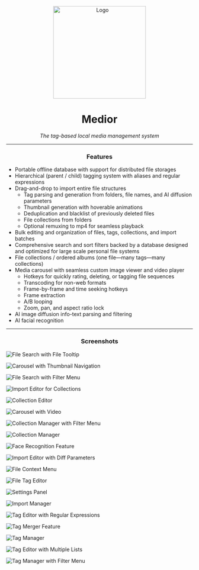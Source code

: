 <div id="toc" align="center">
  <img src="./_readme/_Logo.png" alt="Logo" width="250"/>

  <ul align="center" style="list-style: none;">
    <summary>
      <h1>Medior</h1>
    </summary>
  </ul>

  <i>The tag-based local media management system</i>
</div>

<hr />

<div align="center">
  <h3>Features</h3>
</div>

* Portable offline database with support for distributed file storages
* Hierarchical (parent / child) tagging system with aliases and regular expressions
* Drag-and-drop to import entire file structures
    * Tag parsing and generation from folders, file names, and AI diffusion parameters
    * Thumbnail generation with hoverable animations
    * Deduplication and blacklist of previously deleted files
    * File collections from folders
    * Optional remuxing to mp4 for seamless playback
* Bulk editing and organization of files, tags, collections, and import batches
* Comprehensive search and sort filters backed by a database designed and optimized for large scale personal file systems
* File collections / ordered albums (one file—many tags—many collections)
* Media carousel with seamless custom image viewer and video player
    * Hotkeys for quickly rating, deleting, or tagging file sequences
    * Transcoding for non-web formats
    * Frame-by-frame and time seeking hotkeys
    * Frame extraction
    * A/B looping
    * Zoom, pan, and aspect ratio lock
* AI image diffusion info-text parsing and filtering
* AI facial recognition

<hr />

<div align="center">
  <h3>Screenshots</h3>
</div>

![File Search with File Tooltip](./_readme/File%20Search%20-%20File%20Tooltip.png)

![Carousel with Thumbnail Navigation](./_readme/Carousel%20-%20Thumb%20Nav.png)

![File Search with Filter Menu](./_readme/File%20Search%20-%20Filter%20Menu.png)

![Import Editor for Collections](./_readme/Import%20Editor%20-%20Collections.png)

![Collection Editor](./_readme/Collection%20Editor.png)

![Carousel with Video](./_readme/Carousel%20-%20Video.png)

![Collection Manager with Filter Menu](./_readme/Collection%20Manager%20-%20Filter%20Menu.png)

![Collection Manager](./_readme/Collection%20Manager.png)

![Face Recognition Feature](./_readme/Face%20Recognition.png)

![Import Editor with Diff Parameters](./_readme/Import%20Editor%20-%20Diff%20Params.png)

![File Context Menu](./_readme/File%20Context%20Menu.png)

![File Tag Editor](./_readme/File%20Tag%20Editor.png)

![Settings Panel](./_readme/Settings.png)

![Import Manager](./_readme/Import%20Manager.png)

![Tag Editor with Regular Expressions](./_readme/Tag%20Editor%20-%20With%20RegEx.png)

![Tag Merger Feature](./_readme/Tag%20Merger.png)

![Tag Manager](./_readme/Tag%20Manager.png)

![Tag Editor with Multiple Lists](./_readme/Tag%20Editor%20-%20Multi-List.png)

![Tag Manager with Filter Menu](./_readme/Tag%20Manager%20-%20Filter%20Menu.png)